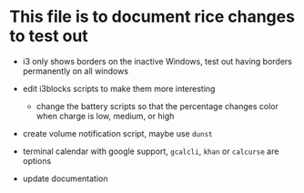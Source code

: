 # This file is to document rice changes to test out

- i3 only shows borders on the inactive Windows, test out having borders permanently on all windows
- edit i3blocks scripts to make them more interesting
  - change the battery scripts so that the percentage changes color when charge is low, medium, or high

- create volume notification script, maybe use `dunst`
- terminal calendar with google support, `gcalcli`, `khan` or `calcurse` are options
- update documentation
